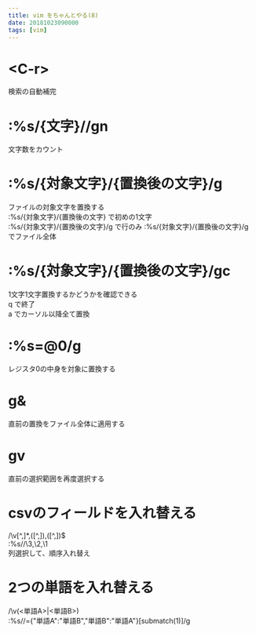 ```yaml
---
title: vim をちゃんとやる(8)
date: 20181023090000
tags: [vim]
---
```


# \<C-r><C-w>
検索の自動補完

# :%s/{文字}//gn
文字数をカウント

# :%s/{対象文字}/{置換後の文字}/g
ファイルの対象文字を置換する  
:%s/{対象文字}/{置換後の文字} で初めの1文字  
:%s/{対象文字}/{置換後の文字}/g で行のみ
:%s/{対象文字}/{置換後の文字}/g でファイル全体

# :%s/{対象文字}/{置換後の文字}/gc
1文字1文字置換するかどうかを確認できる  
q で終了  
a でカーソル以降全て置換

# :%s\=@0/g
レジスタ0の中身を対象に置換する

# g&
直前の置換をファイル全体に適用する

# gv
直前の選択範囲を再度選択する

# csvのフィールドを入れ替える
/\v[^,]*,([^,]),([^,])$  
:%s//\3,\2,\1  
列選択して、順序入れ替え

# 2つの単語を入れ替える
/\v(<単語A>|<単語B>)  
:%s//\={"単語A":"単語B","単語B":"単語A"}[submatch(1)]/g
